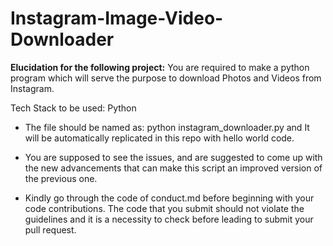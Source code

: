 # Instagram-Image-Video-Downloader

**Elucidation for the following project:**
You are required to make a python program which will serve the purpose to download Photos and Videos from Instagram. 
 
Tech Stack to be used: Python 

- The file should be named as: python instagram_downloader.py and It will be automatically replicated in this repo with hello world code.

- You are supposed to see the issues, and are suggested to come up with the new advancements that can make this script an improved version of the previous one.

- Kindly go through the code of conduct.md before beginning with your code contributions. 
The code that you submit should not violate the guidelines and it is a necessity to check before leading to submit your pull request.

